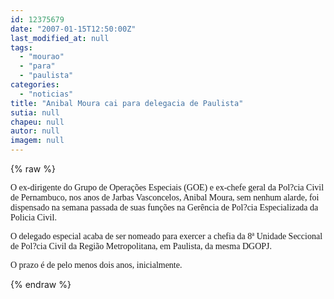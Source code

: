 ```yaml
---
id: 12375679
date: "2007-01-15T12:50:00Z"
last_modified_at: null
tags:
  - "mourao"
  - "para"
  - "paulista"
categories:
  - "noticias"
title: "Anibal Moura cai para delegacia de Paulista"
sutia: null
chapeu: null
autor: null
imagem: null
---
```

{% raw %}
<p><P><FONT face=Verdana>O ex-dirigente do Grupo de Operações Especiais (GOE) e ex-chefe geral da Pol?cia Civil de Pernambuco, nos anos de Jarbas Vasconcelos, Anibal Moura, sem nenhum alarde, foi dispensado na semana passada de suas funções na Gerência de Pol?cia Especializada da Policia Civil. </FONT></P></p>
<p><P><FONT face=Verdana>O delegado especial&nbsp;acaba de ser nomeado para exercer a chefia da 8ª Unidade Seccional de Pol?cia Civil da Região Metropolitana, em Paulista, da mesma DGOPJ. </FONT></P></p>
<p><P><FONT face=Verdana>O prazo é de pelo menos dois anos, inicialmente.</FONT></P> </p>
{% endraw %}